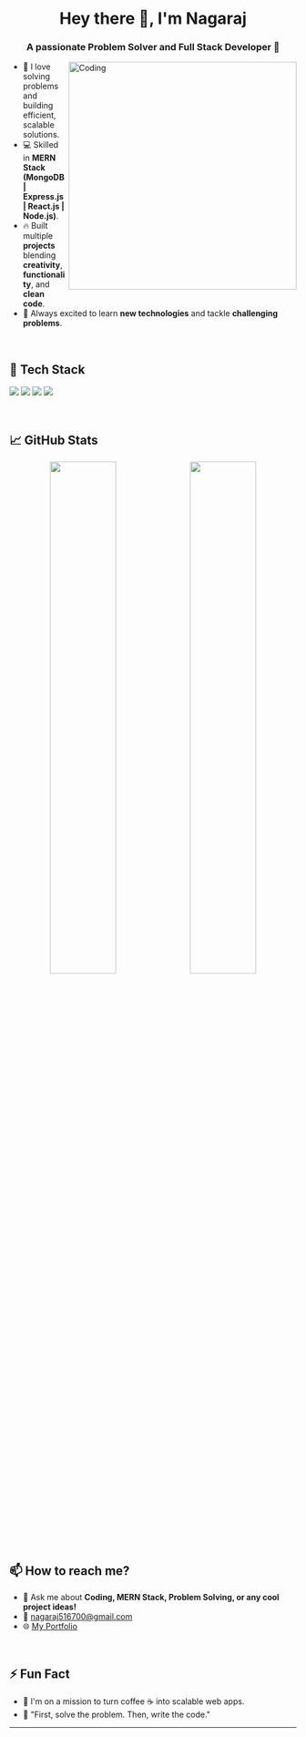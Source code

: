<h1 align="center">Hey there 👋, I'm Nagaraj</h1>
<h3 align="center">A passionate Problem Solver and Full Stack Developer 🚀</h3>

<img align="right" alt="Coding" width="400" src="https://media.giphy.com/media/26tn33aiTi1jkl6H6/giphy.gif">

- 🌟 I love solving problems and building efficient, scalable solutions.
- 💻 Skilled in **MERN Stack (MongoDB | Express.js | React.js | Node.js)**.
- 🔥 Built multiple **projects** blending **creativity**, **functionality**, and **clean code**.
- 🎯 Always excited to learn **new technologies** and tackle **challenging problems**.

<br>

## 🚀 Tech Stack

<p align="left">
  <img src="https://img.shields.io/badge/MongoDB-4EA94B?style=for-the-badge&logo=mongodb&logoColor=white" />
  <img src="https://img.shields.io/badge/Express.js-000000?style=for-the-badge&logo=express&logoColor=white" />
  <img src="https://img.shields.io/badge/React-61DAFB?style=for-the-badge&logo=react&logoColor=white" />
  <img src="https://img.shields.io/badge/Node.js-339933?style=for-the-badge&logo=nodedotjs&logoColor=white" />
</p>

<br>

## 📈 GitHub Stats

<p align="center">
  <img width="48%" src="https://github-readme-stats.vercel.app/api?username=nagaraj6618&show_icons=true&theme=radical" />
  <img width="48%" src="https://github-readme-streak-stats.herokuapp.com/?user=nagaraj6618&theme=radical" />
</p>

<br>

## 📫 How to reach me?

- 💬 Ask me about **Coding, MERN Stack, Problem Solving, or any cool project ideas!**
- 📩 [nagaraj516700@gmail.com](mailto:nagaraj516700@gmail.com)
- 🌐 [My Portfolio](https://portfolio-nagaraj.vercel.app/)

<br>

## ⚡ Fun Fact

- 🚀 I'm on a mission to turn coffee ☕ into scalable web apps.
- 🎯 "First, solve the problem. Then, write the code."

---

